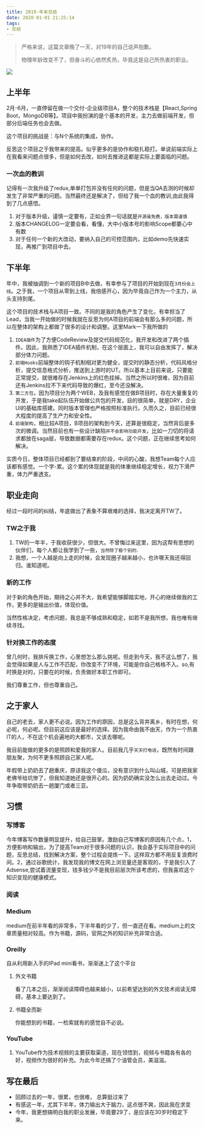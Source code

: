 ```yaml
---
title: 2019-年末总结
date: 2020-01-01 21:25:14
tags:
- 总结
---
```

> 严格来说，这篇文章晚了一天，对19年的自己说声抱歉。
>
> 物理年龄改变不了，但奋斗的心依然炙热，毕竟这是自己所热衷的职业。

![](http://static.1991421.cn/2020-01-01-155453.jpg)

##  上半年

2月-6月，一直停留在做一个交付-企业级项目A，整个的技术栈是【React,Spring Boot，MongoDB等】。项目中我扮演的是个基本的开发，主力去做前端开发，但部分后端任务也会去做。

这个项目的挑战是：与N个系统的集成，协作。

反思这个项目之于我带来的提高。似乎更多的是协作和稳扎稳打。单说前端实际上在我看来问题点很多，但是如何去改，如何去推进这都是实际上要面临的问题。

###  一次血的教训

记得有一次我升级了redux,单单打包并没有任何的问题，但是当QA去测的时候却发生了非常严重的问题。当然最终还是解决了，但给了我一个血的教训,由此我得到了几点感悟。

1. 对于版本升级，谨慎一定要有，正如业界一句话就是`开源虽免费，版本需谨慎`
2. 版本CHANGELOG一定要会看，看懂，大中小版本号的影响Scope都要心中有数
3. 对于任何一个新的大改动，要纳入自己的可控范围内，比如demo先快速实现，再推广到项目中去。


## 下半年

年中，我被抽调到一个新的项目B中去做，有幸参与了项目的开始到现在`3月份会上线`。之于我，一个项目从零到上线，我倍感开心，因为毕竟自己作为一个主力，从头支持到尾。

这个项目的技术栈与A项目一致。不同的是我的角色产生了变化，有幸担当了Lead，当我一开始做的时候我就在反思为何A项目的前端会有那么多的问题，所以在整体的架构上都做了很多的设计和调整。这里Mark一下我所做的

1. `IDEA插件`为了方便CodeReview及提交代码规范化，我开发和改进了两个插件。因此，我熟悉了IDEA插件机制，在这个层面上，我可以自由发挥了，解决部分体力问题。
2. `前端Hooks`前端整体的钩子机制相对更为健全，提交时的静态分析，代码风格分析，提交信息格式分析，推送到上游时的UT。所以基本上目前来说，只要能正常提交，就很难存在Jenkins上的红色挂掉。当然之所以时很难，因为目前还有Jenkins拉不下来代码导致的爆红，至今还没解决。
3. `第二方包`，因为项目分为两个WEB，及我有感觉在做B项目时，存在大量重复的开发，于是我take起队伍开始做公共包的开发，目的很简单，就是DRY，企业UI的基础库搭建。同时版本管理也严格按照标准执行。久而久之，目前已经很大程度的提高了生产力和安全性。
4. `前端架构`，相比较A项目，B项目的架构到今天，还算是很稳定，当然背后是多次的微调。当然目前也有一些设计缺陷`并不会影响功能开发`，比如一刀切的将请求都放在saga层，导致数据都需要存在redux。这个问题，正在继续思考如何解决。

实质今日，整体项目已经都到了要结束的阶段，中间的心酸，我想Team每个人应该都有感觉。一个字-累。这个累的体现就是我的体重继续稳定增长，视力下滑严重，体力严重透支。


## 职业走向
经过一段时间的纠结，年底做出了表象不算艰难的选择，我决定离开TW了。

### TW之于我

1. TW的一年半，于我收获很少，但很大。不曾悔过来这里，因为这帮有思想的伙伴们，每个人都让我学到了一些，`当然除了极个别的`.
2. 我想，一个人越是向上走的时候，会发现圈子越来越小，也许哪天我还得回归。谁知道呢。

### 新的工作
对于新的角色开始，期待之心并不大，我希望能够脚踏实地，开心的继续做我的工作，更多的是输出价值，体现价值。

当然性格决定，考虑问题，我总是不够成熟和稳定，如若不是我所想，我也唯有继续寻找。

### 针对换工作的态度
曾几何时，我排斥换工作，心里想怎么那么挑呢。但走到今天，我不这么想了，我会觉得如果是人与工作不匹配，你改变不了环境，可能是你自己格格不入。so,有时换是对的，只要在的时候，负责做好本职工作即可。

我们尊重工作，但也尊重自己。


## 之于家人
自己的老去，家人更不必说。因为工作的原因，总是这么背井离乡，有时在想，何必呢，何必呢。但目前这应该是最好的选择。因为我命由我不由天，作为一个热衷IT的人，不在这个机会遍地的大都市，又该去哪呢。

我目前能做的更多的是照顾和爱我的家人。目前我几乎`天天打电话`，既然有时间跟朋友聚，为何不更多照顾自己家人呢。

年假带上奶奶去了趟重庆，原谅我这个傻瓜，没有意识到什么叫山城，可是把我家老佛爷给坑惨了，但我知道她还是很开心的。因为奶奶确实没怎么出去走动过。今年争取带奶奶去一趟厦门或者三亚。



## 习惯

### 写博客
今年博客写作数量明显提升，给自己鼓掌。激励自己写博客的原因有几个点，1，方便影响和输出，为了提高Team对于很多问题的认识，我会基于实际项目中的问题，反思总结，找到解决方案，整个过程会提炼一下。这样双方都不用反复浪费时间。2，通过谷歌统计，我发现我的博文在网上浏览量还是客观的，于是我引入了Adsense,尝试着流量变现，钱多钱少不是我目前层次所该考虑的，但我喜欢这个知识变现的健康模式。

### 阅读

### Medium
medium在前半年看的非常多，下半年看的少了，但一直还在看。medium上的文章质量相对较高。作为书籍，源码，官网之外的知识补充非常合适。

### Oreilly
自从利用新入手的IPad mini看书，渐渐迷上了这个平台

1. 外文书籍

	看了几本之后，渐渐阅读障碍也越来越小，以前希望达到的外文技术阅读无障碍，基本上要达到了。
2. 书籍全而新

	你能想到的书籍，一检索就有的感觉自不必说。

### YouTube

1. YouTube作为技术视频的主要获取渠道，现在领悟到，视频与书籍各有各的好，视频作为很好的补充。为此今年还搞了个油管会员，美滋滋。


## 写在最后
- 回顾过去的一年，很累，也很难， 总算挺过来了
- 有感这一年，尤其下半年，体力输出大于脑力，这点很不爽，因此我在求变
- 今年，我更想搞明白我的职业发展，毕竟要29了，是应该在30岁时稳定下来。
